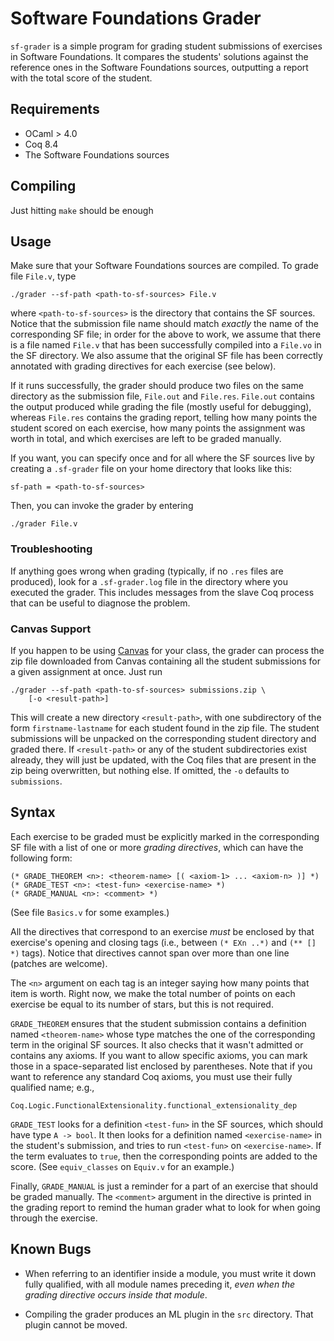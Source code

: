 # Software Foundations Grader

`sf-grader` is a simple program for grading student submissions of
exercises in Software Foundations. It compares the students' solutions
against the reference ones in the Software Foundations sources,
outputting a report with the total score of the student.

## Requirements

- OCaml > 4.0
- Coq 8.4
- The Software Foundations sources

## Compiling

Just hitting `make` should be enough

## Usage

Make sure that your Software Foundations sources are compiled. To
grade file `File.v`, type

    ./grader --sf-path <path-to-sf-sources> File.v

where `<path-to-sf-sources>` is the directory that contains the SF
sources. Notice that the submission file name should match *exactly*
the name of the corresponding SF file; in order for the above to work,
we assume that there is a file named `File.v` that has been
successfully compiled into a `File.vo` in the SF directory. We also
assume that the original SF file has been correctly annotated with
grading directives for each exercise (see below).

If it runs successfully, the grader should produce two files on the
same directory as the submission file, `File.out` and
`File.res`. `File.out` contains the output produced while grading the
file (mostly useful for debugging), whereas `File.res` contains the
grading report, telling how many points the student scored on each
exercise, how many points the assignment was worth in total, and which
exercises are left to be graded manually.

If you want, you can specify once and for all where the SF sources
live by creating a `.sf-grader` file on your home directory that looks
like this:

    sf-path = <path-to-sf-sources>

Then, you can invoke the grader by entering

    ./grader File.v

### Troubleshooting

If anything goes wrong when grading (typically, if no `.res` files are
produced), look for a `.sf-grader.log` file in the directory where you
executed the grader. This includes messages from the slave Coq process
that can be useful to diagnose the problem.

### Canvas Support

If you happen to be using [Canvas][1] for your class, the grader can
process the zip file downloaded from Canvas containing all the
student submissions for a given assignment at once. Just run

    ./grader --sf-path <path-to-sf-sources> submissions.zip \
        [-o <result-path>]

This will create a new directory `<result-path>`, with one
subdirectory of the form `firstname-lastname` for each student found
in the zip file. The student submissions will be unpacked on the
corresponding student directory and graded there. If `<result-path>`
or any of the student subdirectories exist already, they will just be
updated, with the Coq files that are present in the zip being
overwritten, but nothing else. If omitted, the `-o` defaults to
`submissions`.

## Syntax

Each exercise to be graded must be explicitly marked in the
corresponding SF file with a list of one or more _grading
directives_, which can have the following form:

    (* GRADE_THEOREM <n>: <theorem-name> [( <axiom-1> ... <axiom-n> )] *)
    (* GRADE_TEST <n>: <test-fun> <exercise-name> *)
    (* GRADE_MANUAL <n>: <comment> *)

(See file `Basics.v` for some examples.)

All the directives that correspond to an exercise _must_ be enclosed
by that exercise's opening and closing tags (i.e., between `(* EXn
..*)` and `(** [] *)` tags). Notice that directives cannot span over
more than one line (patches are welcome).

The `<n>` argument on each tag is an integer saying how many points
that item is worth. Right now, we make the total number of points on
each exercise be equal to its number of stars, but this is not required.

`GRADE_THEOREM` ensures that the student submission contains a
definition named `<theorem-name>` whose type matches the one of the
corresponding term in the original SF sources. It also checks that it
wasn't admitted or contains any axioms. If you want to allow specific
axioms, you can mark those in a space-separated list enclosed by
parentheses. Note that if you want to reference any standard Coq
axioms, you must use their fully qualified name; e.g.,

    Coq.Logic.FunctionalExtensionality.functional_extensionality_dep

`GRADE_TEST` looks for a definition `<test-fun>` in the SF sources,
which should have type `A -> bool`. It then looks for a definition
named `<exercise-name>` in the student's submission, and tries to run
`<test-fun>` on `<exercise-name>`. If the term evaluates to `true`,
then the corresponding points are added to the score. (See
`equiv_classes` on `Equiv.v` for an example.)

Finally, `GRADE_MANUAL` is just a reminder for a part of an exercise
that should be graded manually. The `<comment>` argument in the
directive is printed in the grading report to remind the human grader
what to look for when going through the exercise.

## Known Bugs

- When referring to an identifier inside a module, you must write it
  down fully qualified, with all module names preceding it, _even when
  the grading directive occurs inside that module_.

- Compiling the grader produces an ML plugin in the `src`
  directory. That plugin cannot be moved.

  [1]: https://canvas.instructure.com
